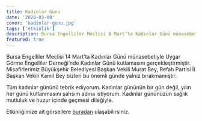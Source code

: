 ```yaml
---
title: Kadınlar Günü
date: '2020-03-08'
cover: 'kadinlar-gunu.jpg'
tags: ['etkinlik']
description: Bursa Engelliler Meclisi 8 Mart’ta Kadınlar Günü münasebetiyle Uygar Görme Engelliler Derneği’nde Kadınlar Günü kutlamasını gerçekleştirmiştir.
featured: true
---
```


Bursa Engelliler Meclisi 14 Mart’ta Kadınlar Günü münasebetiyle Uygar Görme Engelliler Derneği’nde Kadınlar Günü kutlamasını gerçekleştirmiştir. Misafirlerimiz Büyükşehir Belediyesi Başkan Vekili Murat Bey, Refah Partisi İl Başkan Vekili Kamil Bey bizleri bu önemli günde yalnız bırakmamıştır.

Tüm kadınlar gününü tebrik ediyorum. Kadınlar gününün bir gün değil, yılın her günü kutlanmasını şahsım adına istiyorum. Kadınlar gününüzün sağlık mutluluk ve huzur içinde geçmesi dileğiyle.

Etkinliğimize ait görsellere [buradan](https://photos.app.goo.gl/gACGNRSb5cBdJ9EH9) ulaşabilirsiniz.
